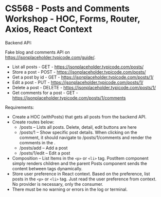 # CS568 - Posts and Comments Workshop - HOC, Forms, Router, Axios, React Context
Backend API:

Fake blog and comments API on https://jsonplaceholder.typicode.com/guide/.
*	List all posts - GET - https://jsonplaceholder.typicode.com/posts/
*	Store a post - POST - https://jsonplaceholder.typicode.com/posts/
*	Get a post by id - GET - https://jsonplaceholder.typicode.com/posts/1/
*	Edit a post - PUT - https://jsonplaceholder.typicode.com/posts/1/
*	Delete a post - DELETE - https://jsonplaceholder.typicode.com/posts/1/
*	Get comments for a post - GET - https://jsonplaceholder.typicode.com/posts/1/comments  

Requirements:
*	Create a HOC (withPosts) that gets all posts from the backend API. 
*	Create routes below:
    * /posts – Lists all posts. Delete, detail, edit buttons are here
    * /posts/1 – Show specific post details. When clicking on the comment, it should navigate to /posts/1/comments and render the comments in the <Outlet>. 
    * /posts/add – Add a post
    *	/posts/1/edit – Edit a post
*	Composition – List Items in the ```<p>``` or ```<li>``` tag. PostItem component simply renders children and the parent Posts component sends the content between tags dynamically.
*	Store user preference in React context. Based on the preference, list posts in the ```<p>``` or ```<li>``` tag. Just read the user preference from context. No provider is necessary, only the consumer.
*	There must be no warning or errors in the log or terminal.
